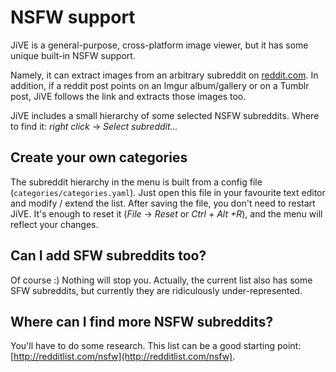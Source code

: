 NSFW support
============

JiVE is a general-purpose, cross-platform image viewer,
but it has some unique built-in NSFW support.

Namely, it can extract images from an arbitrary subreddit
on [reddit.com](https://www.reddit.com). In addition,
if a reddit post points on an Imgur album/gallery or
on a Tumblr post, JiVE follows the link and extracts
those images too.

JiVE includes a small hierarchy of some selected NSFW subreddits.
Where to find it: *right click* -> *Select subreddit...*

Create your own categories
--------------------------

The subreddit hierarchy in the menu is built from a config file
(`categories/categories.yaml`). Just open this file in your
favourite text editor and modify / extend the list. After saving
the file, you don't need to restart JiVE. It's enough to reset it
(*File* -> *Reset* or *Ctrl + Alt +R*), and the menu will reflect your
changes.

Can I add SFW subreddits too?
-----------------------------

Of course :) Nothing will stop you. Actually, the current list
also has some SFW subreddits, but currently they are ridiculously
under-represented.

Where can I find more NSFW subreddits?
--------------------------------------

You'll have to do some research. This list can be a good
starting point: [http://redditlist.com/nsfw](http://redditlist.com/nsfw).
